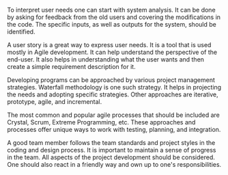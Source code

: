 To interpret user needs one can start with system analysis. It can be done by asking for feedback from the old users and covering the modifications in the code. The specific inputs, as well as outputs for the system, should be identified.

A user story is a great way to express user needs. It is a tool that is used mostly in Agile development. It can help understand the perspective of the end-user. It also helps in understanding what the user wants and then create a simple requirement description for it.

Developing programs can be approached by various project management strategies. Waterfall methodology is one such strategy. It helps in projecting the needs and adopting specific strategies. Other approaches are iterative, prototype, agile, and incremental.

The most common and popular agile processes that should be included are Crystal, Scrum, Extreme Programming, etc. These approaches and processes offer unique ways to work with testing, planning, and integration.

A good team member follows the team standards and project styles in the coding and design process. It is important to maintain a sense of progress in the team. All aspects of the project development should be considered. One should also react in a friendly way and own up to one's responsibilities.
